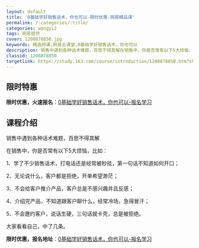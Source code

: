 ```yaml
---
layout: default
title: '0基础学好销售话术，你也可以-限时优惠-网易精品课'
permalink: /:categories/:title/
categories: wangyi2
tags: 网易提供
cover: 1208878850.jpg
keywords: 精选网课,网易云课堂,0基础学好销售话术，你也可以
description: 销售中遇到各种话术难题，百思不得其解在销售中，你是否常有以下5大烦恼，比如：1、学了不少销售话术，打电话还是经常被秒挂，
classid: 1208878850
targetlink: https://study.163.com/course/introduction/1208878850.htm?share=1&shareId=1025206652&utm_campaign=share&utm_medium=iphoneShare&utm_source=&utm_u=1025206652
---
```


## 限时特惠

**限时优惠，火速报名**：[0基础学好销售话术，你也可以-报名学习](https://study.163.com/course/introduction/1208878850.htm?share=1&shareId=1025206652&utm_campaign=share&utm_medium=iphoneShare&utm_source=&utm_u=1025206652)

## 课程介绍

销售中遇到各种话术难题，百思不得其解

在销售中，你是否常有以下5大烦恼，比如：

1、学了不少销售话术，打电话还是经常被秒挂，第一句话不知道如何开口；

2、无论说什么，客户都是拒绝，开单希望渺茫；

3、不会给客户推介产品，客户总是不感兴趣并且反感；

4、介绍完产品，不知道跟客户聊什么，经常冷场，急得冒汗；

5、不会邀约客户，说话生硬，三句话就卡壳，总是被拒绝。

大家看看自己，中了几条。

**限时优惠，报名地址**：[0基础学好销售话术，你也可以-报名学习](https://study.163.com/course/introduction/1208878850.htm?share=1&shareId=1025206652&utm_campaign=share&utm_medium=iphoneShare&utm_source=&utm_u=1025206652)

